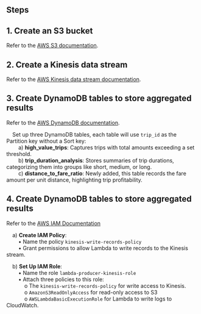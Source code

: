 ## **Steps**

## **1. Create an S3 bucket**  
Refer to the [AWS S3 documentation](https://docs.aws.amazon.com/AmazonS3/latest/userguide/GetStartedWithS3.html#creating-bucket).


## **2. Create a Kinesis data stream**  
Refer to the [AWS Kinesis data stream documentation](https://docs.aws.amazon.com/streams/latest/dev/tutorial-stock-data-kplkcl-create-stream.html).

## **3. Create DynamoDB tables to store aggregated results**

Refer to the [AWS DynamoDB documentation](https://docs.aws.amazon.com/amazondynamodb/latest/developerguide/getting-started-step-1.html).

&nbsp;&nbsp;&nbsp;&nbsp;Set up three DynamoDB tables, each table will use `trip_id` as the Partition key without a Sort key:  
&nbsp;&nbsp;&nbsp;&nbsp;&nbsp;&nbsp;&nbsp;&nbsp;a) **high_value_trips**: Captures trips with total amounts exceeding a set threshold.  
&nbsp;&nbsp;&nbsp;&nbsp;&nbsp;&nbsp;&nbsp;&nbsp;b) **trip_duration_analysis**: Stores summaries of trip durations, categorizing them into groups like short, medium, or long.  
&nbsp;&nbsp;&nbsp;&nbsp;&nbsp;&nbsp;&nbsp;&nbsp;c) **distance_to_fare_ratio**: Newly added, this table records the fare amount per unit distance, highlighting trip profitability.

## **4. Create DynamoDB tables to store aggregated results**
Refer to the [AWS IAM Documentation](https://docs.aws.amazon.com/IAM/latest/UserGuide/id_roles_create.html)

&nbsp;&nbsp;&nbsp;&nbsp;a) **Create IAM Policy**:  
&nbsp;&nbsp;&nbsp;&nbsp;&nbsp;&nbsp;&nbsp;&nbsp;• Name the policy `kinesis-write-records-policy`  
&nbsp;&nbsp;&nbsp;&nbsp;&nbsp;&nbsp;&nbsp;&nbsp;• Grant permissions to allow Lambda to write records to the Kinesis stream.  

&nbsp;&nbsp;&nbsp;&nbsp;b) **Set Up IAM Role**:  
&nbsp;&nbsp;&nbsp;&nbsp;&nbsp;&nbsp;&nbsp;&nbsp;• Name the role `lambda-producer-kinesis-role`  
&nbsp;&nbsp;&nbsp;&nbsp;&nbsp;&nbsp;&nbsp;&nbsp;• Attach three policies to this role:  
&nbsp;&nbsp;&nbsp;&nbsp;&nbsp;&nbsp;&nbsp;&nbsp;&nbsp;&nbsp;&nbsp;&nbsp;o The `kinesis-write-records-policy` for write access to Kinesis.  
&nbsp;&nbsp;&nbsp;&nbsp;&nbsp;&nbsp;&nbsp;&nbsp;&nbsp;&nbsp;&nbsp;&nbsp;o `AmazonS3ReadOnlyAccess` for read-only access to S3  
&nbsp;&nbsp;&nbsp;&nbsp;&nbsp;&nbsp;&nbsp;&nbsp;&nbsp;&nbsp;&nbsp;&nbsp;o `AWSLambdaBasicExecutionRole` for Lambda to write logs to CloudWatch.

